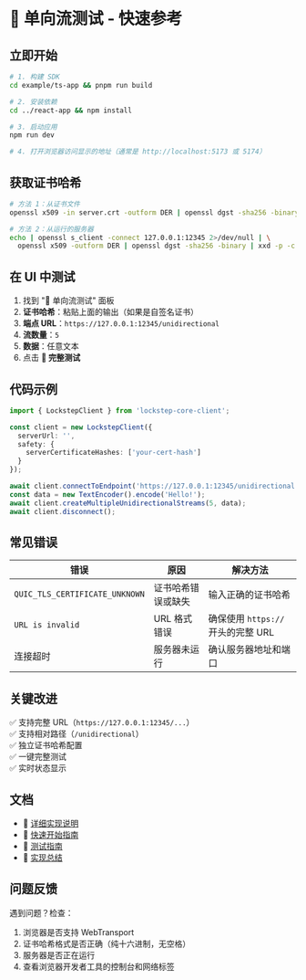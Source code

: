 # 🚀 单向流测试 - 快速参考

## 立即开始

```bash
# 1. 构建 SDK
cd example/ts-app && pnpm run build

# 2. 安装依赖
cd ../react-app && npm install

# 3. 启动应用
npm run dev

# 4. 打开浏览器访问显示的地址（通常是 http://localhost:5173 或 5174）
```

## 获取证书哈希

```bash
# 方法 1：从证书文件
openssl x509 -in server.crt -outform DER | openssl dgst -sha256 -binary | xxd -p -c 64

# 方法 2：从运行的服务器
echo | openssl s_client -connect 127.0.0.1:12345 2>/dev/null | \
  openssl x509 -outform DER | openssl dgst -sha256 -binary | xxd -p -c 64
```

## 在 UI 中测试

1. 找到 "🧪 单向流测试" 面板
2. **证书哈希**：粘贴上面的输出（如果是自签名证书）
3. **端点 URL**：`https://127.0.0.1:12345/unidirectional`
4. **流数量**：`5`
5. **数据**：任意文本
6. 点击 **🚀 完整测试**

## 代码示例

```typescript
import { LockstepClient } from 'lockstep-core-client';

const client = new LockstepClient({
  serverUrl: '',
  safety: {
    serverCertificateHashes: ['your-cert-hash']
  }
});

await client.connectToEndpoint('https://127.0.0.1:12345/unidirectional');
const data = new TextEncoder().encode('Hello!');
await client.createMultipleUnidirectionalStreams(5, data);
await client.disconnect();
```

## 常见错误

| 错误 | 原因 | 解决方法 |
|------|------|----------|
| `QUIC_TLS_CERTIFICATE_UNKNOWN` | 证书哈希错误或缺失 | 输入正确的证书哈希 |
| `URL is invalid` | URL 格式错误 | 确保使用 `https://` 开头的完整 URL |
| 连接超时 | 服务器未运行 | 确认服务器地址和端口 |

## 关键改进

✅ 支持完整 URL（`https://127.0.0.1:12345/...`）  
✅ 支持相对路径（`/unidirectional`）  
✅ 独立证书哈希配置  
✅ 一键完整测试  
✅ 实时状态显示  

## 文档

- 📖 [详细实现说明](./UNIDIRECTIONAL_STREAMS.md)
- 🚀 [快速开始指南](./UNIDIRECTIONAL_STREAMS_QUICKSTART.md)
- 🧪 [测试指南](./TESTING_UNIDIRECTIONAL_STREAMS.md)
- 📝 [实现总结](./UNIDIRECTIONAL_STREAMS_SUMMARY.md)

## 问题反馈

遇到问题？检查：
1. 浏览器是否支持 WebTransport
2. 证书哈希格式是否正确（纯十六进制，无空格）
3. 服务器是否正在运行
4. 查看浏览器开发者工具的控制台和网络标签
